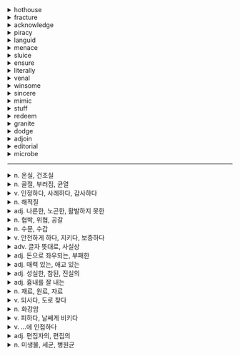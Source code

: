 



<details>
   <summary>hothouse</summary>
   n. 온실, 건조실
</details>

<details>
   <summary>fracture</summary>
   n. 골절, 부러짐, 균열
</details>

<details>
   <summary>acknowledge</summary>
   v. 인정하다, 사례하다, 감사하다
</details>

<details>
   <summary>piracy</summary>
   n. 해적질
</details>

<details>
   <summary>languid</summary>
   adj. 나른한, 노곤한, 활발하지 못한
</details>

<details>
   <summary>menace</summary>
   n. 협박, 위협, 공갈
</details>

<details>
   <summary>sluice</summary>
   n. 수문, 수갑
</details>

<details>
   <summary>ensure</summary>
   v. 안전하게 하다, 지키다, 보증하다
</details>

<details>
   <summary>literally</summary>
   adv. 글자 뜻대로, 사실상
</details>

<details>
   <summary>venal</summary>
   adj. 돈으로 좌우되는, 부패한
</details>

<details>
   <summary>winsome </summary>
   adj. 매력 있는, 애교 있는
</details>

<details>
   <summary>sincere</summary>
   adj. 성실한, 참된, 진실의
</details>

<details>
   <summary>mimic</summary>
   adj. 흉내를 잘 내는
</details>

<details>
   <summary>stuff</summary>
   n. 재료, 원료, 자료
</details>

<details>
   <summary>redeem</summary>
   v. 되사다, 도로 찾다
</details>

<details>
   <summary>granite</summary>
   n. 화강암
</details>

<details>
   <summary>dodge</summary>
   v. 피하다, 날쌔게 비키다
</details>

<details>
   <summary>adjoin</summary>
   v. …에 인접하다
</details>

<details>
   <summary>editorial</summary>
   adj. 편집자의, 편집의
</details>

<details>
   <summary>microbe</summary>
   n. 미생물, 세균, 병원균
</details>


-----------------------------------------------------------------------

<details>
   <summary>n. 온실, 건조실</summary>
   hothouse
</details>

<details>
   <summary>n. 골절, 부러짐, 균열</summary>
   fracture
</details>

<details>
   <summary>v. 인정하다, 사례하다, 감사하다</summary>
   acknowledge
</details>

<details>
   <summary>n. 해적질</summary>
   piracy
</details>

<details>
   <summary>adj. 나른한, 노곤한, 활발하지 못한</summary>
   languid
</details>

<details>
   <summary>n. 협박, 위협, 공갈</summary>
   menace
</details>

<details>
   <summary>n. 수문, 수갑</summary>
   sluice
</details>

<details>
   <summary>v. 안전하게 하다, 지키다, 보증하다</summary>
   ensure
</details>

<details>
   <summary>adv. 글자 뜻대로, 사실상</summary>
   literally
</details>

<details>
   <summary>adj. 돈으로 좌우되는, 부패한</summary>
   venal
</details>

<details>
   <summary>adj. 매력 있는, 애교 있는</summary>
   winsome 
</details>

<details>
   <summary>adj. 성실한, 참된, 진실의</summary>
   sincere
</details>

<details>
   <summary>adj. 흉내를 잘 내는</summary>
   mimic
</details>

<details>
   <summary>n. 재료, 원료, 자료</summary>
   stuff
</details>

<details>
   <summary>v. 되사다, 도로 찾다</summary>
   redeem
</details>

<details>
   <summary>n. 화강암</summary>
   granite
</details>

<details>
   <summary>v. 피하다, 날쌔게 비키다</summary>
   dodge
</details>

<details>
   <summary>v. …에 인접하다</summary>
   adjoin
</details>

<details>
   <summary>adj. 편집자의, 편집의</summary>
   editorial
</details>

<details>
   <summary>n. 미생물, 세균, 병원균</summary>
   microbe
</details>

